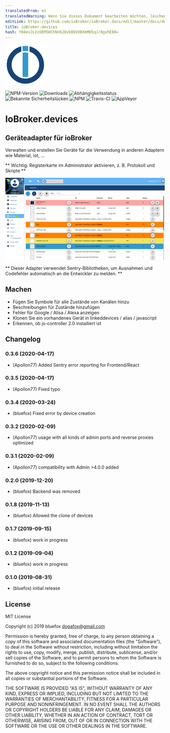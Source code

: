 ```yaml
---
translatedFrom: en
translatedWarning: Wenn Sie dieses Dokument bearbeiten möchten, löschen Sie bitte das Feld "translationsFrom". Andernfalls wird dieses Dokument automatisch erneut übersetzt
editLink: https://github.com/ioBroker/ioBroker.docs/edit/master/docs/de/adapterref/iobroker.devices/README.md
title: ioBroker.devices
hash: Y04evJLVzOEM5HChNnb2Dvb8OVXBXmMD5qJ/0gxhE88=
---
```

![Logo](../../../en/adapterref/iobroker.devices/admin/devices.png)

![NPM-Version](http://img.shields.io/npm/v/iobroker.devices.svg)
![Downloads](https://img.shields.io/npm/dm/iobroker.devices.svg)
![Abhängigkeitsstatus](https://img.shields.io/david/ioBroker/iobroker.devices.svg)
![Bekannte Sicherheitslücken](https://snyk.io/test/github/ioBroker/ioBroker.devices/badge.svg)
![NPM](https://nodei.co/npm/iobroker.devices.png?downloads=true)
![Travis-CI](http://img.shields.io/travis/ioBroker/ioBroker.devices/master.svg)
![AppVeyor](https://ci.appveyor.com/api/projects/status/github/ioBroker/ioBroker.devices?branch=master&svg=true)

# IoBroker.devices
## Geräteadapter für ioBroker
Verwalten und erstellen Sie Geräte für die Verwendung in anderen Adaptern wie Material, iot, ...

** Wichtig: Registerkarte im Administrator aktivieren, z. B. Protokoll und Skripte **

![Bildschirm](../../../en/adapterref/iobroker.devices/img/screen.png)

** Dieser Adapter verwendet Sentry-Bibliotheken, um Ausnahmen und Codefehler automatisch an die Entwickler zu melden. **

## Machen
- Fügen Sie Symbole für alle Zustände von Kanälen hinzu
- Beschreibungen für Zustände hinzufügen
- Fehler für Google / Alisa / Alexa anzeigen
- Klonen Sie ein vorhandenes Gerät in linkeddevices / alias / javascript
- Erkennen, ob js-controller 2.0 installiert ist

## Changelog

### 0.3.6 (2020-04-17)
* (Apollon77) Added Sentry error reporting for Frontend/React

### 0.3.5 (2020-04-17)
* (Apollon77) Fixed typo

### 0.3.4 (2020-03-24)
* (bluefox) Fixed error by device creation

### 0.3.2 (2020-02-09)
* (Apollon77) usage with all kinds of admin ports and reverse proxies optimized

### 0.3.1 (2020-02-09)
* (Apollon77) compatibility with Admin >4.0.0 added

### 0.2.0 (2019-12-20)
* (bluefox) Backend was removed

### 0.1.8 (2019-11-13)
* (bluefox) Allowed the clone of devices

### 0.1.7 (2019-09-15)
* (bluefox) work in progress

### 0.1.2 (2019-09-04)
* (bluefox) work in progress

### 0.1.0 (2019-08-31)
* (bluefox) initial release

## License
MIT License

Copyright (c) 2019 bluefox <dogafox@gmail.com>

Permission is hereby granted, free of charge, to any person obtaining a copy
of this software and associated documentation files (the "Software"), to deal
in the Software without restriction, including without limitation the rights
to use, copy, modify, merge, publish, distribute, sublicense, and/or sell
copies of the Software, and to permit persons to whom the Software is
furnished to do so, subject to the following conditions:

The above copyright notice and this permission notice shall be included in all
copies or substantial portions of the Software.

THE SOFTWARE IS PROVIDED "AS IS", WITHOUT WARRANTY OF ANY KIND, EXPRESS OR
IMPLIED, INCLUDING BUT NOT LIMITED TO THE WARRANTIES OF MERCHANTABILITY,
FITNESS FOR A PARTICULAR PURPOSE AND NONINFRINGEMENT. IN NO EVENT SHALL THE
AUTHORS OR COPYRIGHT HOLDERS BE LIABLE FOR ANY CLAIM, DAMAGES OR OTHER
LIABILITY, WHETHER IN AN ACTION OF CONTRACT, TORT OR OTHERWISE, ARISING FROM,
OUT OF OR IN CONNECTION WITH THE SOFTWARE OR THE USE OR OTHER DEALINGS IN THE
SOFTWARE.